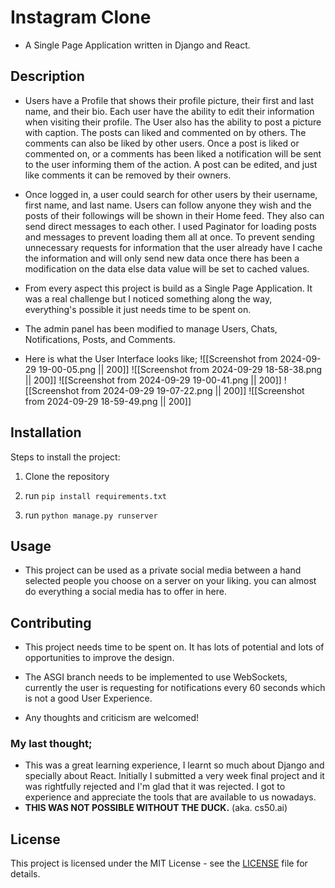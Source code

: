 # Instagram Clone
- A Single Page Application written in Django and React.

## Description
- Users have a Profile that shows their profile picture, their first and last name, and their bio. Each user have the ability to edit their information when visiting their profile. The User also has the ability to post a picture with caption. The posts can liked and commented on by others. The comments can also be liked by other users. Once a post is liked or commented on, or a comments has been liked a notification will be sent to the user informing them of the action. A post can be edited, and just like comments it can be removed by their owners.

- Once logged in, a user could search for other users by their username, first name, and last name. Users can follow anyone they wish and the posts of their followings will be shown in their Home feed. They also can send direct messages to each other. I used Paginator for loading posts and messages to prevent loading them all at once. To prevent sending unnecessary requests for information that the user already have I cache the information and will only send new data once there has been a modification on the data else data value will be set to cached values.

- From every aspect this project is build as a Single Page Application. It was a real challenge but I noticed something along the way, everything's possible it just needs time to be spent on. 

- The admin panel has been modified to manage Users, Chats, Notifications, Posts, and Comments.

- Here is what the User Interface looks like;
![[Screenshot from 2024-09-29 19-00-05.png || 200]] ![[Screenshot from 2024-09-29 18-58-38.png || 200]] ![[Screenshot from 2024-09-29 19-00-41.png || 200]]
![[Screenshot from 2024-09-29 19-07-22.png || 200]] ![[Screenshot from 2024-09-29 18-59-49.png || 200]]

## Installation

Steps to install the project:

1. Clone the repository

2. run `pip install requirements.txt`

3. run `python manage.py runserver`

## Usage

- This project can be used as a private social media between a hand selected people you choose on a server on your liking. you can almost do everything a social media has to offer in here.

  

## Contributing

- This project needs time to be spent on. It has lots of potential and lots of opportunities to improve the design.

- The ASGI branch needs to be implemented to use WebSockets, currently the user is requesting for notifications every 60 seconds which is not a good User Experience.

- Any thoughts and criticism are welcomed!


### My last thought;
- This was a great learning experience, I learnt so much about Django and specially about React. Initially I submitted a very week final project and it was rightfully rejected and I'm glad that it was rejected. I got to experience and appreciate the tools that are available to us nowadays.
- **THIS WAS NOT POSSIBLE WITHOUT THE DUCK.** (aka. cs50.ai)

## License
This project is licensed under the MIT License - see the [LICENSE](LICENSE) file for details.